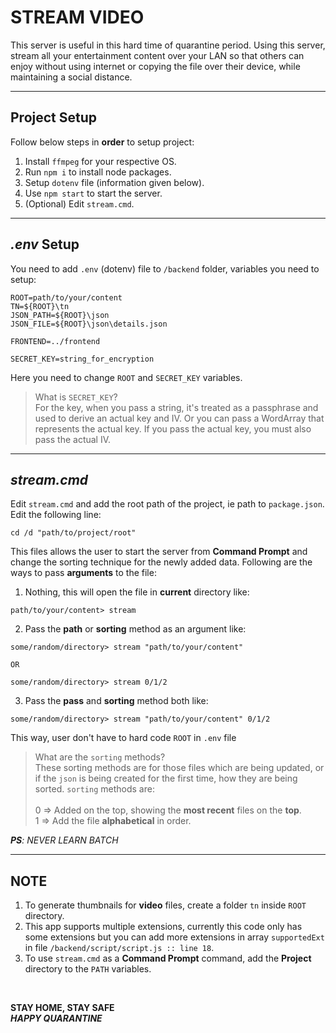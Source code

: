 # STREAM VIDEO

This server is useful in this hard time of quarantine period. Using this server, stream all your entertainment content over your LAN so that others can enjoy without using internet or copying the file over their device, while maintaining a social distance.

---

## Project Setup

Follow below steps in **order** to setup project:

1. Install `ffmpeg` for your respective OS.
2. Run `npm i` to install node packages.
3. Setup `dotenv` file (information given below).
4. Use `npm start` to start the server.
5. (Optional) Edit `stream.cmd`.

---

## _.env_ Setup

You need to add `.env` (dotenv) file to `/backend` folder, variables you need to setup:

```
ROOT=path/to/your/content
TN=${ROOT}\tn
JSON_PATH=${ROOT}\json
JSON_FILE=${ROOT}\json\details.json

FRONTEND=../frontend

SECRET_KEY=string_for_encryption
```

Here you need to change `ROOT` and `SECRET_KEY` variables. <br>

> What is `SECRET_KEY`?<br>
> For the key, when you pass a string, it's treated as a passphrase and used to derive an actual key and IV. Or you can pass a WordArray that represents the actual key. If you pass the actual key, you must also pass the actual IV.

---

## _stream.cmd_

Edit `stream.cmd` and add the root path of the project, ie path to `package.json`. Edit the following line:

```
cd /d "path/to/project/root"
```

This files allows the user to start the server from **Command Prompt** and change the sorting technique for the newly added data. Following are the ways to pass **arguments** to the file:

1. Nothing, this will open the file in **current** directory like:

```
path/to/your/content> stream
```

2. Pass the **path** or **sorting** method as an argument like:

```
some/random/directory> stream "path/to/your/content"

OR

some/random/directory> stream 0/1/2
```

3. Pass the **pass** and **sorting** method both like:

```
some/random/directory> stream "path/to/your/content" 0/1/2
```

This way, user don't have to hard code `ROOT` in `.env` file

> What are the `sorting` methods?<br>
> These sorting methods are for those files which are being updated, or if the `json` is being created for the first time, how they are being sorted. `sorting` methods are:<br><br>
> 0 => Added on the top, showing the **most recent** files on the **top**.<br>
> 1 => Add the file **alphabetical** in order.<br>

_**PS**: NEVER LEARN BATCH_

---

## NOTE

1. To generate thumbnails for **video** files, create a folder `tn` inside `ROOT` directory.
2. This app supports multiple extensions, currently this code only has some extensions but you can add more extensions in array `supportedExt` in file `/backend/script/script.js :: line 18`.
3. To use `stream.cmd` as a **Command Prompt** command, add the **Project** directory to the `PATH` variables.

</br>

**STAY HOME, STAY SAFE** </br>
**_HAPPY QUARANTINE_**
